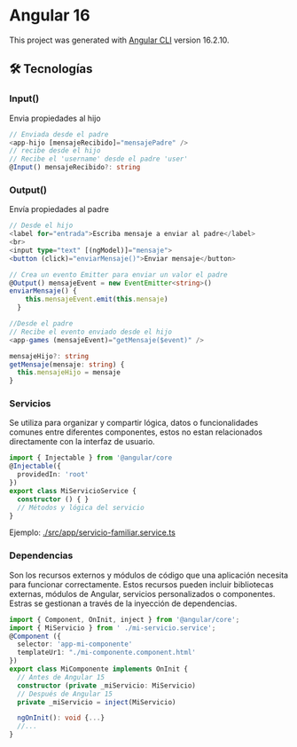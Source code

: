 # Angular 16

This project was generated with [Angular CLI](https://github.com/angular/angular-cli) version 16.2.10.

## 🛠️ Tecnologías
### Input()
Envia propiedades al hijo
```typescript
// Enviada desde el padre
<app-hijo [mensajeRecibido]="mensajePadre" />
// recibe desde el hijo
// Recibe el 'username' desde el padre 'user'
@Input() mensajeRecibido?: string
```

### Output()
Envía propiedades al padre
```typescript
// Desde el hijo
<label for="entrada">Escriba mensaje a enviar al padre</label>
<br>
<input type="text" [(ngModel)]="mensaje">
<button (click)="enviarMensaje()">Enviar mensaje</button>

// Crea un evento Emitter para enviar un valor el padre 
@Output() mensajeEvent = new EventEmitter<string>()
enviarMensaje() {
    this.mensajeEvent.emit(this.mensaje)
  }

//Desde el padre
// Recibe el evento enviado desde el hijo
<app-games (mensajeEvent)="getMensaje($event)" />

mensajeHijo?: string
getMensaje(mensaje: string) {
  this.mensajeHijo = mensaje
}
```

### Servicios
Se utiliza para organizar y compartir lógica, datos o funcionalidades comunes entre diferentes componentes, estos no estan relacionados directamente con la interfaz de usuario.
```typescript
import { Injectable } from '@angular/core
@Injectable({
  providedIn: 'root'
})
export class MiServicioService {
  constructor () { }
  // Métodos y lógica del servicio
}
```
Ejemplo: [./src/app/servicio-familiar.service.ts](./src/app/servicio-familiar.service.ts)

### Dependencias
Son los recursos externos y módulos de código que una aplicación necesita para funcionar correctamente. Estos recursos pueden incluir bibliotecas externas, módulos de Angular, servicios personalizados o componentes. Estras se gestionan a través de la inyección de dependencias.

```typescript
import { Component, OnInit, inject } from '@angular/core';
import { MiServicio } from ' ./mi-servicio.service';
@Component ({ 
  selector: 'app-mi-componente'
  templateUr1: "./mi-componente.component.html'
})
export class MiComponente implements OnInit {
  // Antes de Angular 15
  constructor (private _miServicio: MiServicio)
  // Después de Angular 15
  private _miServicio = inject(MiServicio)

  ngOnInit(): void {...}
  //...
}
```

